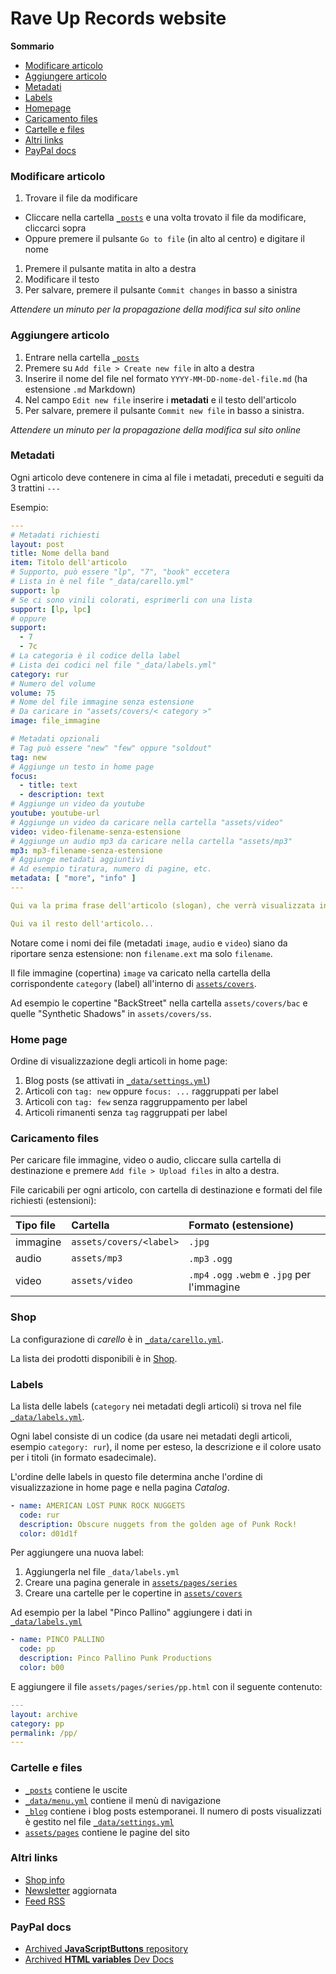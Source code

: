 # Rave Up Records website

**Sommario**

- [Modificare articolo](https://github.com/raveup/raveup.github.io#modificare-articolo)
- [Aggiungere articolo](https://github.com/raveup/raveup.github.io#aggiungere-articolo)
- [Metadati](https://github.com/raveup/raveup.github.io#metadati)
- [Labels](https://github.com/raveup/raveup.github.io#labels)
- [Homepage](https://github.com/raveup/raveup.github.io#home-page)
- [Caricamento files](https://github.com/raveup/raveup.github.io#caricamento-files)
- [Cartelle e files](https://github.com/raveup/raveup.github.io#cartelle-e-files)
- [Altri links](https://github.com/raveup/raveup.github.io#altri-links)
- [PayPal docs](https://github.com/raveup/raveup.github.io#paypal-docs)

### Modificare articolo

1. Trovare il file da modificare  
  - Cliccare nella cartella [`_posts`](https://github.com/raveup/raveup.github.io/tree/master/_posts) e una volta trovato il file da modificare, cliccarci sopra
  - Oppure premere il pulsante `Go to file` (in alto al centro) e digitare il nome
1. Premere il pulsante matita in alto a destra
1. Modificare il testo
1. Per salvare, premere il pulsante `Commit changes` in basso a sinistra

*Attendere un minuto per la propagazione della modifica sul sito online*

### Aggiungere articolo

1. Entrare nella cartella [`_posts`](https://github.com/raveup/raveup.github.io/tree/master/_posts)
1. Premere su `Add file > Create new file` in alto a destra
1. Inserire il nome del file nel formato `YYYY-MM-DD-nome-del-file.md` (ha estensione `.md` Markdown)
1. Nel campo `Edit new file` inserire i **metadati** e il testo dell'articolo
1. Per salvare, premere il pulsante `Commit new file` in basso a sinistra.

*Attendere un minuto per la propagazione della modifica sul sito online*

### Metadati

Ogni articolo deve contenere in cima al file i metadati, preceduti e seguiti da 3 trattini `---`

Esempio:

```yml
---
# Metadati richiesti
layout: post
title: Nome della band
item: Titolo dell'articolo
# Supporto, può essere "lp", "7", "book" eccetera
# Lista in è nel file "_data/carello.yml"
support: lp
# Se ci sono vinili colorati, esprimerli con una lista
support: [lp, lpc]
# oppure
support:
  - 7
  - 7c
# La categoria è il codice della label
# Lista dei codici nel file "_data/labels.yml"
category: rur
# Numero del volume
volume: 75
# Nome del file immagine senza estensione
# Da caricare in "assets/covers/< category >"
image: file_immagine

# Metadati opzionali
# Tag può essere "new" "few" oppure "soldout"
tag: new
# Aggiunge un testo in home page
focus:
  - title: text
  - description: text
# Aggiunge un video da youtube
youtube: youtube-url
# Aggiunge un video da caricare nella cartella "assets/video"
video: video-filename-senza-estensione
# Aggiunge un audio mp3 da caricare nella cartella "assets/mp3"
mp3: mp3-filename-senza-estensione
# Aggiunge metadati aggiuntivi
# Ad esempio tiratura, numero di pagine, etc.
metadata: [ "more", "info" ]
---

Qui va la prima frase dell'articolo (slogan), che verrà visualizzata in home page.

Qui va il resto dell'articolo...
```

Notare come i nomi dei file (metadati `image`, `audio` e `video`) siano da riportare senza estensione: non `filename.ext` ma solo `filename`.

Il file immagine (copertina) `image` va caricato nella cartella della corrispondente `category` (label) all'interno di [`assets/covers`](https://github.com/raveup/raveup.github.io/tree/master/assets/covers).

Ad esempio le copertine "BackStreet" nella cartella `assets/covers/bac` e quelle "Synthetic Shadows" in `assets/covers/ss`.

### Home page

Ordine di visualizzazione degli articoli in home page:

1. Blog posts (se attivati in [`_data/settings.yml`](https://github.com/raveup/raveup.github.io/blob/master/_data/settings.yml))
2. Articoli con `tag: new` oppure `focus: ...` raggruppati per label
3. Articoli con `tag: few` senza raggruppamento per label
4. Articoli rimanenti senza `tag` raggruppati per label

### Caricamento files

Per caricare file immagine, video o audio, cliccare sulla cartella di destinazione e premere `Add file > Upload files` in alto a destra.

File caricabili per ogni articolo, con cartella di destinazione e formati del file richiesti (estensioni):

|Tipo file|Cartella|Formato (estensione)|
|:--|:--|:--|
|immagine|`assets/covers/<label>`|`.jpg`|
|audio|`assets/mp3`|`.mp3` `.ogg`|
|video|`assets/video`|`.mp4` `.ogg` `.webm` e `.jpg` per l'immagine|

### Shop

La configurazione di *carello* è in [`_data/carello.yml`](https://github.com/raveup/raveup.github.io/blob/master/_data/carello.yml).

La lista dei prodotti disponibili è in [Shop](https://www.raveuprecords.com/shop/).

### Labels

La lista delle labels (`category` nei metadati degli articoli) si trova nel file [`_data/labels.yml`](https://github.com/raveup/raveup.github.io/blob/master/_data/labels.yml).

Ogni label consiste di un codice (da usare nei metadati degli articoli, esempio `category: rur`), il nome per esteso, la descrizione e il colore usato per i titoli (in formato esadecimale).

L'ordine delle labels in questo file determina anche l'ordine di visualizzazione in home page e nella pagina *Catalog*.

```yml
- name: AMERICAN LOST PUNK ROCK NUGGETS
  code: rur
  description: Obscure nuggets from the golden age of Punk Rock!
  color: d01d1f
```

Per aggiungere una nuova label:

1. Aggiungerla nel file `_data/labels.yml`
2. Creare una pagina generale in [`assets/pages/series`](https://github.com/raveup/raveup.github.io/tree/master/assets/pages/series)
3. Creare una cartelle per le copertine in [`assets/covers`](https://github.com/raveup/raveup.github.io/tree/master/assets/covers)

Ad esempio per la label "Pinco Pallino" aggiungere i dati in [`_data/labels.yml`](https://github.com/raveup/raveup.github.io/blob/master/_data/labels.yml)

```yml
- name: PINCO PALLINO
  code: pp
  description: Pinco Pallino Punk Productions
  color: b00
```

E aggiungere il file `assets/pages/series/pp.html` con il seguente contenuto:

```yml
---
layout: archive
category: pp
permalink: /pp/
---
```

### Cartelle e files

- [`_posts`](https://github.com/raveup/raveup.github.io/tree/master/_posts) contiene le uscite
- [`_data/menu.yml`](https://github.com/raveup/raveup.github.io/blob/master/_data/menu.yml) contiene il menù di navigazione
- [`_blog`](https://github.com/raveup/raveup.github.io/tree/master/_blog) contiene i blog posts estemporanei. Il numero di posts visualizzati è gestito nel file [`_data/settings.yml`](https://github.com/raveup/raveup.github.io/blob/master/_data/settings.yml)
- [`assets/pages`](https://github.com/raveup/raveup.github.io/tree/master/assets/pages) contiene le pagine del sito

### Altri links

- [Shop info](https://www.raveuprecords.com/shop/)
- [Newsletter](https://www.raveuprecords.com/newsletter) aggiornata
- [Feed RSS](https://www.raveuprecords.com/feed.xml)

### PayPal docs

- [Archived **JavaScriptButtons** repository](https://web.archive.org/web/20161004203013/https://github.com/paypal/JavaScriptButtons)
- [Archived **HTML variables** Dev Docs](https://web.archive.org/web/20161227211543/https://developer.paypal.com/docs/classic/paypal-payments-standard/integration-guide/Appx_websitestandard_htmlvariables/)